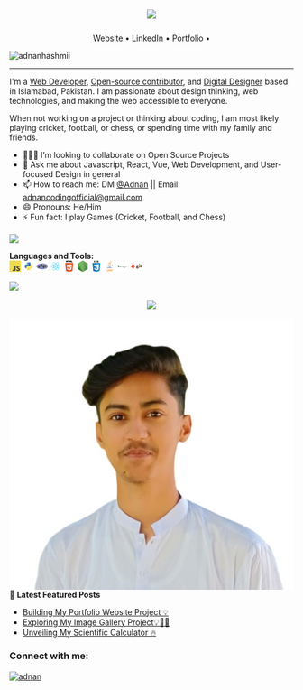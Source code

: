 <h1 align="center">
    <img src="https://readme-typing-svg.herokuapp.com/?font=Righteous&size=35&center=true&vCenter=true&width=500&height=70&duration=4000&lines=Hey+There!+👋;+I'm+Adnan+Hashmi!;" />
</h1>
<p align="center">
  <a href="https://Adnan.com">Website</a> •
  <a href="www.linkedin.com/in/adnan-ud-din-5ab1772bb/">LinkedIn</a> •
  <a href="https://adnanhashmii.github.io/Portfolio_Website_Codealpha_tasks/">Portfolio</a> •

  <!-- <a href="http://behance.net/sosarenaint">Behance</a> -->
</p>
<p align="left"> <img src="https://komarev.com/ghpvc/?username=adnanhashmii&label=Profile%20views&color=0e75b6&style=flat" alt="adnanhashmii" /> </p>

---

<!--
**Sosarenaint/Sosarenaint** is a ✨ _special_ ✨ repository because its `README.md` (this file) appears on your GitHub profile.

Here are some ideas to get you started:
-->

I'm a [Web Developer](https://Adnan.com), [Open-source contributor](https://github.com/adnanhashmii), and [Digital Designer](https://adnanhashmii.github.io/Portfolio_Website_Codealpha_tasks/) based in Islamabad, Pakistan. I am passionate about design thinking, web technologies, and making the web accessible to everyone.

When not working on a project or thinking about coding, I am most likely playing cricket, football, or chess, or spending time with my family and friends.

<!-- **I am currently looking for a web development or UI/UX Design position with an exciting company.** -->

<!-- - 🔭 I’m currently working on ... -->
<!-- - 🌱 I’m currently learning ... -->
<!-- - 🤔 I’m looking for help with ... -->

- 👨🏾‍💻 I’m looking to collaborate on Open Source Projects
- 💬 Ask me about Javascript, React, Vue, Web Development, and User-focused Design in general
- 📫 How to reach me: DM [@Adnan](www.linkedin.com/in/adnan-ud-din-5ab1772bb ) || Email: adnancodingofficial@gmail.com
- 😄 Pronouns: He/Him
- ⚡ Fun fact: I play Games (Cricket, Football, and Chess)

<a href="https://adnanhashmii.github.io/Portfolio_Website_Codealpha_tasks/" target="_blank">
  <img src="https://github-readme-stats.vercel.app/api/top-langs/?username=adnanhashmii&layout=compact&theme=radical" align="center" width="350">
</a>


**Languages and Tools:**  
<code><img height="20" src="https://raw.githubusercontent.com/github/explore/80688e429a7d4ef2fca1e82350fe8e3517d3494d/topics/javascript/javascript.png"></code>
<code><img height="20" src="https://raw.githubusercontent.com/github/explore/80688e429a7d4ef2fca1e82350fe8e3517d3494d/topics/python/python.png"></code>
<code><img height="20" src="https://raw.githubusercontent.com/github/explore/80688e429a7d4ef2fca1e82350fe8e3517d3494d/topics/php/php.png"></code>
<code><img height="20" src="https://raw.githubusercontent.com/github/explore/80688e429a7d4ef2fca1e82350fe8e3517d3494d/topics/react/react.png"></code>
<code><img height="20" src="https://raw.githubusercontent.com/github/explore/80688e429a7d4ef2fca1e82350fe8e3517d3494d/topics/html/html.png"></code>
<code><img height="20" src="https://raw.githubusercontent.com/github/explore/80688e429a7d4ef2fca1e82350fe8e3517d3494d/topics/nodejs/nodejs.png"></code>
<code><img height="20" src="https://raw.githubusercontent.com/github/explore/80688e429a7d4ef2fca1e82350fe8e3517d3494d/topics/css/css.png"></code>
<code><img height="20" src="https://raw.githubusercontent.com/github/explore/80688e429a7d4ef2fca1e82350fe8e3517d3494d/topics/java/java.png"></code>
<code><img height="20" src="https://raw.githubusercontent.com/github/explore/80688e429a7d4ef2fca1e82350fe8e3517d3494d/topics/mongodb/mongodb.png"></code>
<code><img height="20" src="https://raw.githubusercontent.com/github/explore/80688e429a7d4ef2fca1e82350fe8e3517d3494d/topics/git/git.png"></code>

<!-- 
<code><img height="20" src="https://raw.githubusercontent.com/github/explore/80688e429a7d4ef2fca1e82350fe8e3517d3494d/topics/less/less.png"></code>
<code><img height="20" src="https://raw.githubusercontent.com/github/explore/80688e429a7d4ef2fca1e82350fe8e3517d3494d/topics/eslint/eslint.png"></code>
<code><img height="20" src="https://raw.githubusercontent.com/github/explore/80688e429a7d4ef2fca1e82350fe8e3517d3494d/topics/firebase/firebase.png"></code>
<code><img height="20" src="https://raw.githubusercontent.com/github/explore/80688e429a7d4ef2fca1e82350fe8e3517d3494d/topics/redis/redis.png"></code>
<code><img height="20" src="https://raw.githubusercontent.com/github/explore/80688e429a7d4ef2fca1e82350fe8e3517d3494d/topics/styled-components/styled-components.png"></code> -->


<a href="https://github.com/AdnanHashmii?tab=repositories" target="_blank">
  <img src="https://github-readme-stats.vercel.app/api?username=adnanhashmii&count_private=true&show_icons=true&theme=radical" width="350">
</a>

<p align="center">
  <img src="https://github-profile-trophy.vercel.app/?username=adnanhashmii&row=1&column=7">
</p>

<img align="right" alt="img" src="Gallery.html/Adnan White Background.jpg" width="auto%" height="auto" />


📕 **Latest Featured Posts**
- [Building My Portfolio Website Project 💡](https://www.linkedin.com/posts/adnan-ud-din-5ab1772bb_frontenddevelopment-html-css-activity-7229697834357338115-xwOW?utm_source=share&utm_medium=member_desktop)
- [Exploring My Image Gallery Project💡📑📌](https://www.linkedin.com/posts/adnan-ud-din-5ab1772bb_frontenddevelopment-html-css-activity-7229696472588435457-LCxq?utm_source=share&utm_medium=member_desktop)
- [Unveiling My Scientific Calculator 🔥](https://www.linkedin.com/posts/adnan-ud-din-5ab1772bb_frontenddevelopment-javascript-html-activity-7229694983816028161-pll_?utm_source=share&utm_medium=member_desktop)

<!-- 
- [The Power of Human Intelligence 💥](https://www.linkedin.com/posts/sosamsony_humanintelligence-artificialintelligence-activity-7092710602598494208-wAB_?utm_source=share&utm_medium=member_desktop)
- [Types of servers that play important roles for managing data across networks](https://www.linkedin.com/posts/sosamsony_servers-networking-technology-activity-7049291006898233345-qJns?utm_source=share&utm_medium=member_desktop)
- [Art meets Technology, Incredible digital art painting! 🎇](https://www.linkedin.com/posts/sosamsony_digital-art-design-activity-7084960106362089472-h2B7?utm_source=share&utm_medium=member_desktop) -->


<h3 align="left">Connect with me:</h3>
<p align="left">
<!-- <a href="https://twitter.com/sosamsony" target="blank"><img align="center" src="https://raw.githubusercontent.com/rahuldkjain/github-profile-readme-generator/master/src/images/icons/Social/twitter.svg" alt="sosamsony" height="30" width="40" /></a> -->

<a href="www.linkedin.com/in/adnan-ud-din-5ab1772bb" target="blank"><img align="center" src="https://raw.githubusercontent.com/rahuldkjain/github-profile-readme-generator/master/src/images/icons/Social/linked-in-alt.svg" alt="adnan" height="30" width="40" /></a>

<!-- <a href="https://stackoverflow.com/users/sosamsony" target="blank"><img align="center" src="https://raw.githubusercontent.com/rahuldkjain/github-profile-readme-generator/master/src/images/icons/Social/stack-overflow.svg" alt="3194835" height="30" width="40" /></a> -->
</p>
